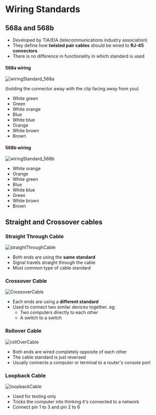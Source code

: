 # Wiring Standards

## 568a and 568b

* Developed by TIA/EIA (telecommunications industry association)
* They define how **twisted pair cables** should be wired to **RJ-45 connectors**
* There is no difference in functionality in which standard is used

#### 568a wiring

![wiringStandard_568a](/media/wiringStandard_568a.png)

(holding the connector away with the clip facing away from you)

* White green
* Green
* White orange
* Blue
* White blue
* Orange
* White brown
* Brown

#### 568b wiring

![wiringStandard_568b](/media/wiringStandard_568b.png)

* White orange
* Orange
* White green
* Blue 
* White blue
* Green
* White brown
* Brown

## Straight and Crossover cables

### Straight Through Cable

![straightThroughCable](/media/straightThroughCable.png)

* Both ends are using the **same standard**
* Signal travels straight through the cable
* Most common type of cable standard


### Crossover Cable

![CrossoverCable](/media/CrossoverCable.png)

* Each ends are using a **different standard**
* Used to connect two similar devices together. eg:
  * Two computers directly to each other
  * A switch to a switch

### Rollover Cable

![rollOverCable](/media/rollOverCable.png)

* Both ends are wired completely opposite of each other
* The cable standard is just reversed
* Usually connects a computer or terminal to a router's console port

### Loopback Cable

![loopbackCable](/media/loopbackCable.png)

* Used for testing only
* Tricks the computer into thinking it's connected to a network
* Connect pin 1 to 3 and pin 2 to 6
